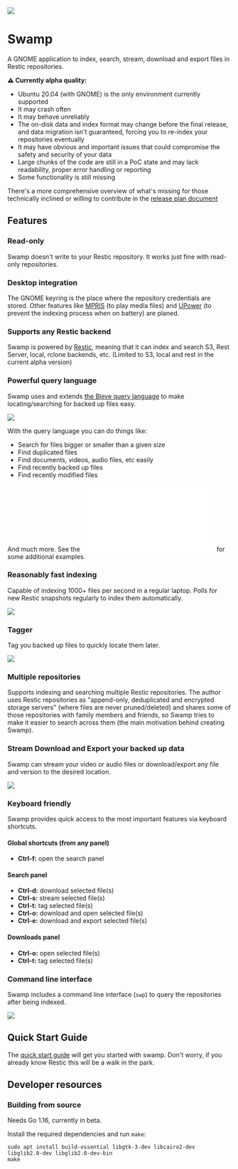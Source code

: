 ![](docs/images/swampapp.png)

# Swamp

A GNOME application to index, search, stream, download and export files in Restic repositories.

**⚠️ Currently alpha quality:**

* Ubuntu 20.04 (with GNOME) is the only environment currently supported
* It may crash often
* It may behave unreliably
* The on-disk data and index format may change before the final release, and data migration isn't guaranteed, forcing you to re-index your repositories eventually
* It may have obvious and important issues that could compromise the safety and security of your data
* Large chunks of the code are still in a PoC state and may lack readability, proper error handling or reporting
* Some functionality is still missing

There's a more comprehensive overview of what's missing for those technically inclined or willing to contribute in the [release plan document](docs/release_plan.md)

## Features

### Read-only

Swamp doesn't write to your Restic repository. It works just fine with read-only repositories.

### Desktop integration

The GNOME keyring is the place where the repository credentials are stored. Other features like [MPRIS](https://specifications.freedesktop.org/mpris-spec/latest/) (to play media files) and [UPower](https://upower.freedesktop.org/) (to prevent the indexing process when on battery) are planed.

### Supports any Restic backend

Swamp is powered by [Restic](https://restic.net), meaning that it can index and search S3, Rest Server, local, rclone backends, etc. (Limited to S3, local and rest in the current alpha version)

### Powerful query language

Swamp uses and extends [the Bleve query language](https://blevesearch.com/docs/Query/) to make locating/searching for backed up files easy.

![](docs/images/search.png)

With the query language you can do things like:

* Search for files bigger or smaller than a given size
* Find duplicated files
* Find documents, videos, audio files, etc easily
* Find recently backed up files
* Find recently modified files

And much more. See the ![query language tutorial](docs/queries.md) for some additional examples.

### Reasonably fast indexing

Capable of indexing 1000+ files per second in a regular laptop. Polls for new Restic snapshots regularly to index them automatically.

![](https://j.gifs.com/gZRMll@512x300.gif)

### Tagger

Tag you backed up files to quickly locate them later.

![](docs/images/tags.png)

### Multiple repositories

Supports indexing and searching multiple Restic repositories. The author uses Restic repositories as "append-only, deduplicated and encrypted storage servers" (where files are never pruned/deleted) and shares some of those repositories with family members and friends, so Swamp tries to make it easier to search across them (the main motivation behind creating Swamp).

### Stream Download and Export your backed up data

Swamp can stream your video or audio files or download/export any file and version to the desired location.

![](docs/images/menu.png)

### Keyboard friendly

Swamp provides quick access to the most important features via keyboard shortcuts.

#### Global shortcuts (from any panel)

* **Ctrl-f:** open the search panel

#### Search panel

* **Ctrl-d:** download selected file(s)
* **Ctrl-s:** stream selected file(s)
* **Ctrl-t:** tag selected file(s)
* **Ctrl-o:** download and open selected file(s)
* **Ctrl-e:** download and export selected file(s)

#### Downloads panel

* **Ctrl-o:** open selected file(s)
* **Ctrl-t:** tag selected file(s)

### Command line interface

Swamp includes a command line interface (`swp`) to query the repositories after being indexed.

![](docs/images/cli.png)

## Quick Start Guide

The [quick start guide](docs/quickstart.md) will get you started with swamp. Don't worry, if you already know Restic this will be a walk in the park.

## Developer resources

### Building from source

Needs Go 1.16, currently in beta.

Install the required dependencies and run `make`:

```
sudo apt install build-essential libgtk-3-dev libcairo2-dev libglib2.0-dev libglib2.0-dev-bin
make
```
